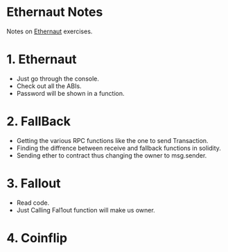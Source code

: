 # Ethernaut Notes
Notes on [Ethernaut](https://ethernaut.openzeppelin.com) exercises.

# 1. Ethernaut 
* Just go through the console.
* Check out all the ABIs. 
* Password will be shown in a function. 

# 2. FallBack
* Getting the various RPC functions like the one to send Transaction. 
* Finding the diffrence between receive and fallback functions in solidity. 
* Sending ether to contract thus changing the owner to msg.sender.

# 3. Fallout
* Read code.
* Just Calling Fal1out function will make us owner. 

# 4. Coinflip

 
